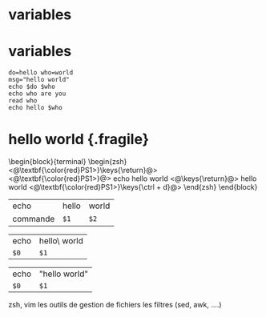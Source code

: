 # variables





# variables

    do=hello who=world
    msg="hello world"
    echo $do $who
    echo who are you
    read who
    echo hello $who

# hello world {.fragile}

\begin{block}{terminal}
\begin{zsh}
    <@\textbf{\color{red}PS1>}\keys{\return}@>
    <@\textbf{\color{red}PS1>}@> echo hello world <@\keys{\return}@>
    hello world
    <@\textbf{\color{red}PS1>}\keys{\ctrl + d}@>
\end{zsh}
\end{block}

| | | |
|-|-|-|
| echo   | hello | world |
| commande   | `$1`  | `$2`  |


| | |
|-|-|
| echo | hello\\ world |
| `$0` | `$1`    | 


| | |
|-|-|
| echo | "hello world" |
| `$0` | `$1` | 

zsh, vim
les outils de gestion de fichiers
les filtres (sed, awk, ....) 








